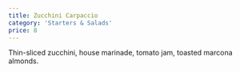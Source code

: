 ```yaml
---
title: Zucchini Carpaccio
category: 'Starters & Salads'
price: 8
---
```

Thin-sliced zucchini, house marinade, tomato jam, toasted marcona almonds.